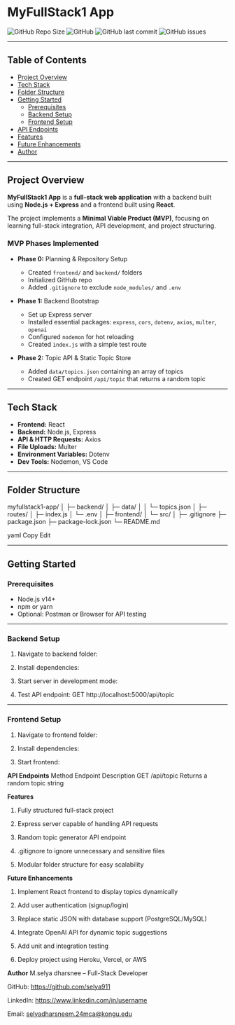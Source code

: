 # MyFullStack1 App

![GitHub Repo Size](https://img.shields.io/github/repo-size/username/myfullstack1-app)
![GitHub](https://img.shields.io/github/license/username/myfullstack1-app)
![GitHub last commit](https://img.shields.io/github/last-commit/username/myfullstack1-app)
![GitHub issues](https://img.shields.io/github/issues/username/myfullstack1-app)

---

## Table of Contents
- [Project Overview](#project-overview)
- [Tech Stack](#tech-stack)
- [Folder Structure](#folder-structure)
- [Getting Started](#getting-started)
  - [Prerequisites](#prerequisites)
  - [Backend Setup](#backend-setup)
  - [Frontend Setup](#frontend-setup)
- [API Endpoints](#api-endpoints)
- [Features](#features)
- [Future Enhancements](#future-enhancements)
- [Author](#author)

---

## Project Overview
**MyFullStack1 App** is a **full-stack web application** with a backend built using **Node.js + Express** and a frontend built using **React**.  

The project implements a **Minimal Viable Product (MVP)**, focusing on learning full-stack integration, API development, and project structuring.  

### MVP Phases Implemented
- **Phase 0:** Planning & Repository Setup  
  - Created `frontend/` and `backend/` folders  
  - Initialized GitHub repo  
  - Added `.gitignore` to exclude `node_modules/` and `.env`

- **Phase 1:** Backend Bootstrap  
  - Set up Express server  
  - Installed essential packages: `express`, `cors`, `dotenv`, `axios`, `multer`, `openai`  
  - Configured `nodemon` for hot reloading  
  - Created `index.js` with a simple test route

- **Phase 2:** Topic API & Static Topic Store  
  - Added `data/topics.json` containing an array of topics  
  - Created GET endpoint `/api/topic` that returns a random topic  

---

## Tech Stack
- **Frontend:** React  
- **Backend:** Node.js, Express  
- **API & HTTP Requests:** Axios  
- **File Uploads:** Multer  
- **Environment Variables:** Dotenv  
- **Dev Tools:** Nodemon, VS Code  

---

## Folder Structure
myfullstack1-app/
│
├─ backend/
│ ├─ data/
│ │ └─ topics.json
│ ├─ routes/
│ ├─ index.js
│ └─ .env
│
├─ frontend/
│ └─ src/
│
├─ .gitignore
├─ package.json
├─ package-lock.json
└─ README.md

yaml
Copy
Edit

---

## Getting Started

### Prerequisites
- Node.js v14+  
- npm or yarn  
- Optional: Postman or Browser for API testing  

---

### Backend Setup
1. Navigate to backend folder:

2. Install dependencies:

3. Start server in development mode:

4. Test API endpoint:
GET http://localhost:5000/api/topic


---

### Frontend Setup
1. Navigate to frontend folder:

2. Install dependencies:

3. Start frontend:


**API Endpoints**
Method	Endpoint	Description
GET	/api/topic	Returns a random topic string

**Features**
1. Fully structured full-stack project

2. Express server capable of handling API requests

3. Random topic generator API endpoint

4. .gitignore to ignore unnecessary and sensitive files

5. Modular folder structure for easy scalability

**Future Enhancements**
1. Implement React frontend to display topics dynamically

2. Add user authentication (signup/login)

3. Replace static JSON with database support (PostgreSQL/MySQL)

4. Integrate OpenAI API for dynamic topic suggestions

5. Add unit and integration testing

6. Deploy project using Heroku, Vercel, or AWS

**Author**
M.selya dharsnee – Full-Stack Developer

GitHub: https://github.com/selya911

LinkedIn: https://www.linkedin.com/in/username

Email: selyadharsneem.24mca@kongu.edu


